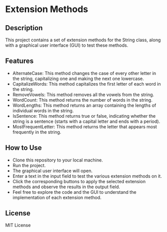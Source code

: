 # Extension Methods

## Description
This project contains a set of extension methods for the String class, along with a graphical user interface (GUI) to test these methods.

## Features
- AlternateCase: This method changes the case of every other letter in the string, capitalizing one and making the next one lowercase.
- CapitalizeWords: This method capitalizes the first letter of each word in the string.
- RemoveVowels: This method removes all the vowels from the string.
- WordCount: This method returns the number of words in the string.
- WordLengths: This method returns an array containing the lengths of individual words in the string.
- IsSentence: This method returns true or false, indicating whether the string is a sentence (starts with a capital letter and ends with a period).
- MostFrequentLetter: This method returns the letter that appears most frequently in the string.

## How to Use
- Clone this repository to your local machine.
- Run the project.
- The graphical user interface will open.
- Enter a text in the input field to test the various extension methods on it.
- Click the corresponding buttons to apply the selected extension methods and observe the results in the output field.
- Feel free to explore the code and the GUI to understand the implementation of each extension method.

## License
MIT License